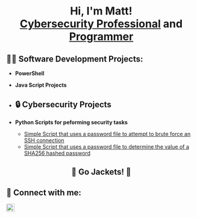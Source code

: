 <h1 align="center">Hi, I'm Matt! <br/><a href="https://www.linkedin.com/in/matthewcpowell/">Cybersecurity Professional</a> and <a href="https://github.com/TheSquanchyOne">Programmer</a>

<h2>👨‍💻 Software Development Projects:</h2>


- <b>PowerShell</b>
  
- <b>Java Script Projects</b>
   
- <h2>🔒 Cybersecurity Projects</h2>
- <b>Python Scripts for peforming security tasks</b>
  - [Simple Script that uses a password file to attempt to brute force an SSH connection](https://github.com/TheSquanchyOne/ssh-brute-force-script)
  - [Simple Script that uses a password file to determine the value of a SHA256 hashed password](https://github.com/TheSquanchyOne/SHA256-Password-Cracking-Script)
 




<h2 align="center"> 🐝 Go Jackets! 🐝 </h2>

<h2> 🤳 Connect with me:</h2>


[<img align="left" alt="MattPowell | LinkedIn" width="22px" src="https://cdn.jsdelivr.net/npm/simple-icons@v3/icons/linkedin.svg" />][linkedin]




[linkedin]: https://linkedin.com/in/matthewcpowell

<!--
**joshmadakor1/joshmadakor1** is a ✨ _special_ ✨ repository because its `README.md` (this file) appears on your GitHub profile.

Here are some ideas to get you started:

- 🔭 I’m currently working on ...
- 🌱 I’m currently learning ...
- 👯 I’m looking to collaborate on ...
- 🤔 I’m looking for help with ...
- 💬 Ask me about ...
- 📫 How to reach me: ...
- 😄 Pronouns: ...
- ⚡ Fun fact: ...
-->
